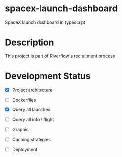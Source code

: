 # spacex-launch-dashboard
SpaceX launch dashboard in typescript

# Description
This project is part of Riverflow's recruitment process

# Development Status
- [X] Project architecture
- [ ] Dockerfiles
- [X] Query all launches
- [ ] Query all info / flight
- [ ] Graphic
- [ ] Caching strategies
- [ ] Deployment

